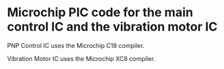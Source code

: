 Microchip PIC code for the main control IC and the vibration motor IC
====================

PNP Control IC uses the Microchip C18 compiler.

Vibration Motor IC uses the Microchip XC8 compiler.